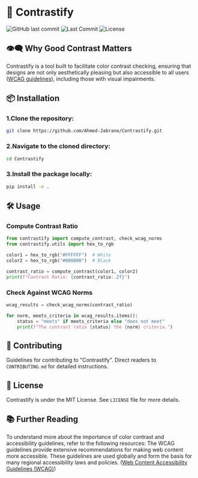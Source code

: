 # 🎨 Contrastify
![GitHub last commit](https://img.shields.io/github/last-commit/Ahmed-Jabrane/Contrastify)
![Last Commit](https://img.shields.io/badge/last%20commit-October%2026%2C%202024-blue)
![License](https://img.shields.io/badge/license-MIT-green)



## 👁️‍🗨️ Why Good Contrast Matters

Contrastify is a tool built to facilitate color contrast checking, ensuring that designs are not only aesthetically pleasing but also accessible to all users ([WCAG guidelines](https://www.w3.org/WAI/standards-guidelines/wcag/)), including those with visual impairments.


## 📦 Installation

### 1.Clone the repository:

```bash
git clone https://github.com/Ahmed-Jabrane/Contrastify.git
```
### 2.Navigate to the cloned directory:

```bash
cd Contrastify
```

### 3.Install the package locally:
```bash
pip install -e .
```

## 🛠️ Usage

### Compute Contrast Ratio
```python
from contrastify import compute_contrast, check_wcag_norms
from contrastify.utils import hex_to_rgb

color1 = hex_to_rgb("#FFFFFF")  # White
color2 = hex_to_rgb("#000000")  # Black

contrast_ratio = compute_contrast(color1, color2)
print(f"Contrast Ratio: {contrast_ratio:.2f}")

```

### Check Against WCAG Norms
```python
wcag_results = check_wcag_norms(contrast_ratio)

for norm, meets_criteria in wcag_results.items():
    status = "meets" if meets_criteria else "does not meet"
    print(f"The contrast ratio {status} the {norm} criteria.")

```

## 🤝 Contributing

Guidelines for contributing to "Contrastify". Direct readers to `CONTRIBUTING.md` for detailed instructions.

## 📄 License

Contrastify is under the MIT License. See `LICENSE` file for more details.

## 📚 Further Reading
To understand more about the importance of color contrast and accessibility guidelines, refer to the following resources:
The WCAG guidelines provide extensive recommendations for making web content more accessible. These guidelines are used globally and form the basis for many regional accessibility laws and policies. ([Web Content Accessibility Guidelines (WCAG)](https://www.w3.org/WAI/standards-guidelines/wcag/))
